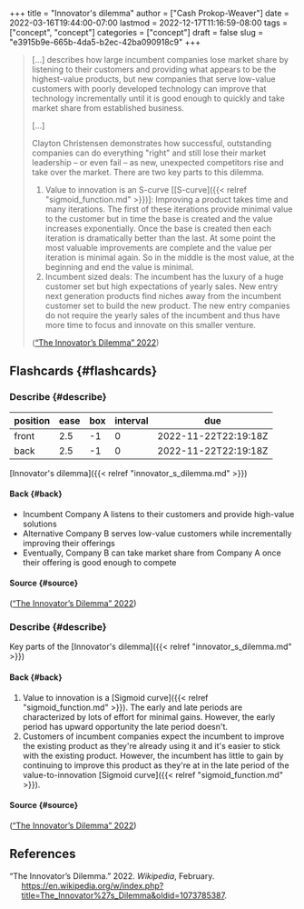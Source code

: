 +++
title = "Innovator's dilemma"
author = ["Cash Prokop-Weaver"]
date = 2022-03-16T19:44:00-07:00
lastmod = 2022-12-17T11:16:59-08:00
tags = ["concept", "concept"]
categories = ["concept"]
draft = false
slug = "e3915b9e-665b-4da5-b2ec-42ba090918c9"
+++

> [...] describes how large incumbent companies lose market share by listening to their customers and providing what appears to be the highest-value products, but new companies that serve low-value customers with poorly developed technology can improve that technology incrementally until it is good enough to quickly and take market share from established business.
>
> [...]
>
> Clayton Christensen demonstrates how successful, outstanding companies can do everything "right" and still lose their market leadership – or even fail – as new, unexpected competitors rise and take over the market. There are two key parts to this dilemma.
>
> 1.  Value to innovation is an S-curve [[S-curve]({{< relref "sigmoid_function.md" >}})]: Improving a product takes time and many iterations. The first of these iterations provide minimal value to the customer but in time the base is created and the value increases exponentially. Once the base is created then each iteration is dramatically better than the last. At some point the most valuable improvements are complete and the value per iteration is minimal again. So in the middle is the most value, at the beginning and end the value is minimal.
> 2.  Incumbent sized deals: The incumbent has the luxury of a huge customer set but high expectations of yearly sales. New entry next generation products find niches away from the incumbent customer set to build the new product. The new entry companies do not require the yearly sales of the incumbent and thus have more time to focus and innovate on this smaller venture.
>
> (<a href="#citeproc_bib_item_1">“The Innovator’s Dilemma” 2022</a>)


## Flashcards {#flashcards}


### Describe {#describe}

| position | ease | box | interval | due                  |
|----------|------|-----|----------|----------------------|
| front    | 2.5  | -1  | 0        | 2022-11-22T22:19:18Z |
| back     | 2.5  | -1  | 0        | 2022-11-22T22:19:18Z |

[Innovator's dilemma]({{< relref "innovator_s_dilemma.md" >}})


#### Back {#back}

-   Incumbent Company A listens to their customers and provide high-value solutions
-   Alternative Company B serves low-value customers while incrementally improving their offerings
-   Eventually, Company B can take market share from Company A once their offering is good enough to compete


#### Source {#source}

(<a href="#citeproc_bib_item_1">“The Innovator’s Dilemma” 2022</a>)


### Describe {#describe}

Key parts of the [Innovator's dilemma]({{< relref "innovator_s_dilemma.md" >}})


#### Back {#back}

1.  Value to innovation is a [Sigmoid curve]({{< relref "sigmoid_function.md" >}}). The early and late periods are characterized by lots of effort for minimal gains. However, the early period has upward opportunity the late period doesn't.
2.  Customers of incumbent companies expect the incumbent to improve the existing product as they're already using it and it's easier to stick with the existing product. However, the incumbent has little to gain by continuing to improve this product as they're at in the late period of the value-to-innovation [Sigmoid curve]({{< relref "sigmoid_function.md" >}}).


#### Source {#source}

(<a href="#citeproc_bib_item_1">“The Innovator’s Dilemma” 2022</a>)

## References

<style>.csl-entry{text-indent: -1.5em; margin-left: 1.5em;}</style><div class="csl-bib-body">
  <div class="csl-entry"><a id="citeproc_bib_item_1"></a>“The Innovator’s Dilemma.” 2022. <i>Wikipedia</i>, February. <a href="https://en.wikipedia.org/w/index.php?title=The_Innovator%27s_Dilemma&oldid=1073785387">https://en.wikipedia.org/w/index.php?title=The_Innovator%27s_Dilemma&#38;oldid=1073785387</a>.</div>
</div>
